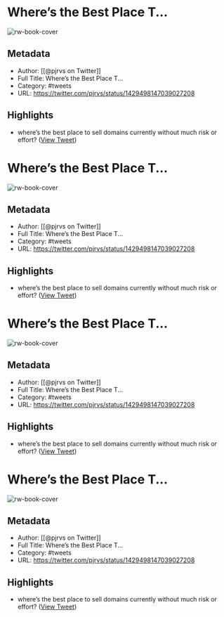# Where’s the Best Place T...
![rw-book-cover](https://pbs.twimg.com/profile_images/1385625062183641089/pCq-Z4FK.jpg)

## Metadata
- Author: [[@pjrvs on Twitter]]
- Full Title: Where’s the Best Place T...
- Category: #tweets
- URL: https://twitter.com/pjrvs/status/1429498147039027208

## Highlights
- where’s the best place to sell domains currently without much risk or effort? ([View Tweet](https://twitter.com/pjrvs/status/1429498147039027208))
# Where’s the Best Place T...

![rw-book-cover](https://pbs.twimg.com/profile_images/1385625062183641089/pCq-Z4FK.jpg)

## Metadata
- Author: [[@pjrvs on Twitter]]
- Full Title: Where’s the Best Place T...
- Category: #tweets
- URL: https://twitter.com/pjrvs/status/1429498147039027208

## Highlights
- where’s the best place to sell domains currently without much risk or effort? ([View Tweet](https://twitter.com/pjrvs/status/1429498147039027208))
# Where’s the Best Place T...

![rw-book-cover](https://pbs.twimg.com/profile_images/1385625062183641089/pCq-Z4FK.jpg)

## Metadata
- Author: [[@pjrvs on Twitter]]
- Full Title: Where’s the Best Place T...
- Category: #tweets
- URL: https://twitter.com/pjrvs/status/1429498147039027208

## Highlights
- where’s the best place to sell domains currently without much risk or effort? ([View Tweet](https://twitter.com/pjrvs/status/1429498147039027208))
# Where’s the Best Place T...

![rw-book-cover](https://pbs.twimg.com/profile_images/1385625062183641089/pCq-Z4FK.jpg)

## Metadata
- Author: [[@pjrvs on Twitter]]
- Full Title: Where’s the Best Place T...
- Category: #tweets
- URL: https://twitter.com/pjrvs/status/1429498147039027208

## Highlights
- where’s the best place to sell domains currently without much risk or effort? ([View Tweet](https://twitter.com/pjrvs/status/1429498147039027208))

